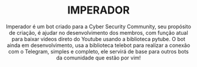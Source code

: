 <h1 align="center">IMPERADOR</h1>

<p align="center"> Imperador é um bot criado para a Cyber Security Community, seu propósito de criação, é ajudar no desenvolvimento dos membros, com função atual para baixar videos direto do Youtube usando a biblioteca pytube. O bot ainda em desenvolvimento, usa a biblioteca telebot para realizar a conexão com o Telegram, simples e completo, ele servirá de base para outros bots da comunidade que estão por vim!</b>
